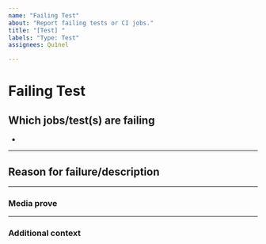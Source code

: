 ```yaml
---
name: "Failing Test"
about: "Report failing tests or CI jobs."
title: "[Test] "
labels: "Type: Test"
assignees: Qu1nel

---
```


# **Failing Test**

## **Which jobs/test(s) are failing**

*

---

## **Reason for failure/description**

---

### **Media prove**

---

### **Additional context**
